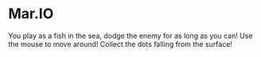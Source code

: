 # Mar.IO

You play as a fish in the sea, dodge the enemy for as long as you can!
Use the mouse to move around!
Collect the dots falling from the surface!
